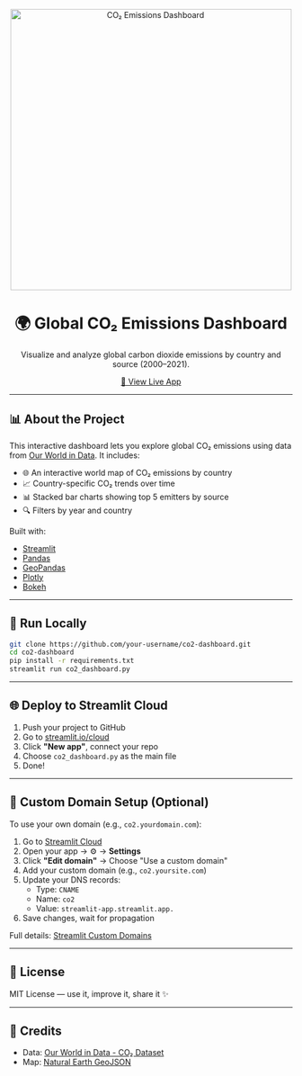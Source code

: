 <p align="center">
  <img src="https://upload.wikimedia.org/wikipedia/commons/3/38/CO2_emissions_world_map.png" width="500" alt="CO₂ Emissions Dashboard">
</p>

<h1 align="center">🌍 Global CO₂ Emissions Dashboard</h1>

<p align="center">
  Visualize and analyze global carbon dioxide emissions by country and source (2000–2021).
</p>

<p align="center">
  <a href="https://your-username.streamlit.app" target="_blank">
    🚀 View Live App
  </a>
</p>

---

## 📊 About the Project

This interactive dashboard lets you explore global CO₂ emissions using data from [Our World in Data](https://github.com/owid/co2-data). It includes:

- 🌐 An interactive world map of CO₂ emissions by country
- 📈 Country-specific CO₂ trends over time
- 📊 Stacked bar charts showing top 5 emitters by source
- 🔍 Filters by year and country

Built with:
- [Streamlit](https://streamlit.io/)
- [Pandas](https://pandas.pydata.org/)
- [GeoPandas](https://geopandas.org/)
- [Plotly](https://plotly.com/)
- [Bokeh](https://docs.bokeh.org/)

---

## 🚀 Run Locally

```bash
git clone https://github.com/your-username/co2-dashboard.git
cd co2-dashboard
pip install -r requirements.txt
streamlit run co2_dashboard.py
```

---

## 🌐 Deploy to Streamlit Cloud

1. Push your project to GitHub
2. Go to [streamlit.io/cloud](https://streamlit.io/cloud)
3. Click **"New app"**, connect your repo
4. Choose `co2_dashboard.py` as the main file
5. Done!

---

## 🔗 Custom Domain Setup (Optional)

To use your own domain (e.g., `co2.yourdomain.com`):

1. Go to [Streamlit Cloud](https://streamlit.io/cloud)
2. Open your app → ⚙️ → **Settings**
3. Click **"Edit domain"** → Choose "Use a custom domain"
4. Add your custom domain (e.g., `co2.yoursite.com`)
5. Update your DNS records:
    - Type: `CNAME`
    - Name: `co2`
    - Value: `streamlit-app.streamlit.app.`
6. Save changes, wait for propagation

Full details: [Streamlit Custom Domains](https://docs.streamlit.io/streamlit-cloud/get-started/deploy-an-app/connect-custom-domain)

---

## 📜 License

MIT License — use it, improve it, share it ✨

---

## 🙌 Credits

- Data: [Our World in Data - CO₂ Dataset](https://github.com/owid/co2-data)
- Map: [Natural Earth GeoJSON](https://github.com/johan/world.geo.json)